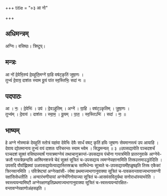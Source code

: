 +++
title = "०३ आ नो"

+++
## अधिमन्त्रम्
अग्निः। वसिष्ठः। त्रिष्टुप्।

## मन्त्रः
आ नो॑ दे॒वेभि॒रुप॑ दे॒वहू॑ति॒मग्ने॑ या॒हि वष॑ट्कृतिं जुषा॒णः ।  
तुभ्यं॑ दे॒वाय॒ दाश॑तः स्याम यू॒यं पा॑त स्व॒स्तिभिः॒ सदा॑ नः ॥

## पदपाठः
आ । नः॒ । दे॒वेभिः॑ । उप॑ । दे॒वऽहू॑तिम् । अग्ने॑ । या॒हि । वष॑ट्ऽकृतिम् । जु॒षा॒णः ।  
तुभ्य॑म् । दे॒वाय॑ । दाश॑तः । स्या॒म॒ । यू॒यम् । पा॒त॒ । स्व॒स्तिऽभिः॑ । सदा॑ । नः॒ ॥

## भाष्यम्
हे अग्ने नोस्माकं देवहूतिं स्तोत्रं यज्ञंवा देवेभिः देवैः सार्धं वषट् कृतिं हविः जुषाणः सेवमानस्त्वं उप आयाहि । देवाय द्योतमानाय तुभ्यं वयं दाशतः परिचरन्तः स्याम भवेम । सिद्धमन्यत् ॥ ३ ॥उपसद्यायेति पञ्चदशर्चं पञ्चदशं सूक्तं वसिष्ठस्यार्षं गायत्रमाग्नेयं तथाचानुक्रान्तं-उपसद्याय पंचोना गायत्रमिति प्रातरनुवाके आग्नेये- क्रतौ गायत्रेछन्दसि आश्विनशस्त्रे चेदं सूक्तं सूत्रितं च-उपसद्याय त्वमग्नेयज्ञानामिति तिस्रउत्तमाउद्धरेदिति । उपसदि पौर्वाह्णिक्यां उअपसद्यायेत्याद्यास्तिस्रऋचः सामिधेन्यः सूत्र्यते च-उपसद्यायमीह्ळुषइति तिस्रः एकैकां त्रिरनवानमिति । पवित्रेष्ट्यां अग्नेरक्षांसी- त्येषा प्रथमाज्यभागानुवाक्या सूत्रितं च-पावकवन्तावाज्यभागावग्नी रक्षांसिसेधतीति । अन्वारंभणीयायां अग्नेर्भगिनोयाज्या सूत्रितं च-आसवंसवितुर्यथा सनोराधांस्याभरेति । स्वस्त्ययन्यामिष्टौ अग्नेरक्षाणइतिप्रथमाज्यभागानुवाक्या सूत्रितं च-स्वस्त्ययन्यांरक्षित- वन्तावग्नेरक्षाणोअंहसइति ।